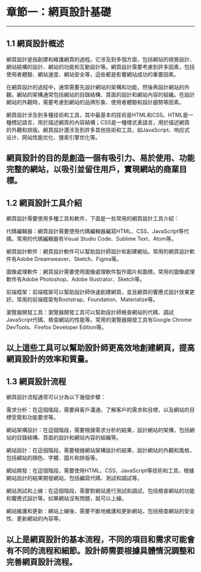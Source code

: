 # 章節一：網頁設計基礎
---

## 1.1 網頁設計概述

網頁設計是指創建和維護網頁的過程。它涉及到多個方面，包括網站的視覺設計、網站結構的設計、網站的功能和互動設計等。網頁設計需要考慮到許多因素，包括使用者體驗、網站速度、網站安全等，這些都是影響網站成功的重要因素。

在網頁設計的過程中，通常需要先設計網站的架構和功能，然後再設計網站的外觀。網站的架構通常包括網站的目錄結構、頁面的設計和網站內容的組織。在設計網站的外觀時，需要考慮到網站的品牌形象、使用者體驗和設計趨勢等因素。

網頁設計涉及到多種技術和工具，其中最基本的技術是HTML和CSS。HTML是一種標記語言，用於描述網頁的內容結構；CSS是一種樣式表語言，用於描述網頁的外觀和排版。網頁設計還涉及到許多其他技術和工具，如JavaScript、响应式设计、网站性能优化、搜索引擎优化等。

網頁設計的目的是創造一個有吸引力、易於使用、功能完整的網站，以吸引並留住用戶，實現網站的商業目標。
---





## 1.2 網頁設計工具介紹

網頁設計需要使用多種工具和軟件，下面是一些常用的網頁設計工具介紹：

代碼編輯器：網頁設計需要使用代碼編輯器編寫HTML、CSS、JavaScript等代碼。常用的代碼編輯器有Visual Studio Code、Sublime Text、Atom等。

網頁設計軟件：網頁設計軟件可以幫助設計師設計和創建網站。常用的網頁設計軟件有Adobe Dreamweaver、Sketch、Figma等。

圖像處理軟件：網頁設計需要使用圖像處理軟件製作圖片和圖標。常用的圖像處理軟件有Adobe Photoshop、Adobe Illustrator、Sketch等。

前端框架：前端框架可以幫助設計師快速創建網頁，並且網頁的響應式設計效果更好。常用的前端框架有Bootstrap、Foundation、Materialize等。

瀏覽器開發工具：瀏覽器開發工具可以幫助設計師檢查網站的代碼、調試JavaScript代碼、檢查網站的性能等。常用的瀏覽器開發工具有Google Chrome DevTools、Firefox Developer Edition等。

以上這些工具可以幫助設計師更高效地創建網頁，提高網頁設計的效率和質量。
---





## 1.3 網頁設計流程

網頁設計流程通常可以分為以下幾個步驟：

需求分析：在這個階段，需要與客戶溝通，了解客戶的需求和目標，以及網站的目標受眾和功能要求等。

網站架構設計：在這個階段，需要根據需求分析的結果，設計網站的架構，包括網站的目錄結構、頁面的設計和網站內容的組織等。

網站設計：在這個階段，需要根據網站架構設計的結果，設計網站的外觀和風格，包括網站的顏色、字體、圖片和排版等。

網站開發：在這個階段，需要使用HTML、CSS、JavaScript等技術和工具，根據網站設計的結果開發網站，包括編寫代碼、測試和調試等。

網站測試和上線：在這個階段，需要對網站進行測試和調試，包括檢查網站的功能和響應式設計等。如果網站沒有問題，就可以上線。

網站維護和更新：網站上線後，需要不斷地維護和更新網站，包括檢查網站的安全性、更新網站的內容等。

以上是網頁設計的基本流程，不同的項目和需求可能會有不同的流程和細節。設計師需要根據具體情況調整和完善網頁設計流程。
---